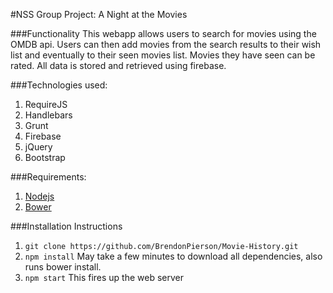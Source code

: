 #NSS Group Project: A Night at the Movies

###Functionality
This webapp allows users to search for movies using the OMDB api.  Users can then add movies from the search results to their wish list and eventually to their seen movies list.  Movies they have seen can be rated.  All data is stored and retrieved using firebase.

###Technologies used:
1. RequireJS
2. Handlebars
3. Grunt
4. Firebase
5. jQuery
6. Bootstrap

###Requirements:
1. [Nodejs](https://nodejs.org/en/)
2. [Bower](http://bower.io/)

###Installation Instructions
1. ```git clone https://github.com/BrendonPierson/Movie-History.git```
2. ```npm install``` May take a few minutes to download all dependencies, also runs bower install.
3. ```npm start``` This fires up the web server 
